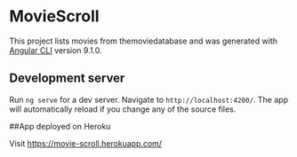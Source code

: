 # MovieScroll

This project lists movies from themoviedatabase and was generated with [Angular CLI](https://github.com/angular/angular-cli) version 9.1.0.

## Development server

Run `ng serve` for a dev server. Navigate to `http://localhost:4200/`. The app will automatically reload if you change any of the source files.

##App deployed on Heroku

Visit https://movie-scroll.herokuapp.com/
